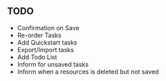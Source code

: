 ## TODO

- Confirmation on Save
- Re-order Tasks
- Add Quickstart tasks
- Export/Import tasks
- Add Todo List
- Inform for unsaved tasks
- Inform when a resources is deleted but not saved